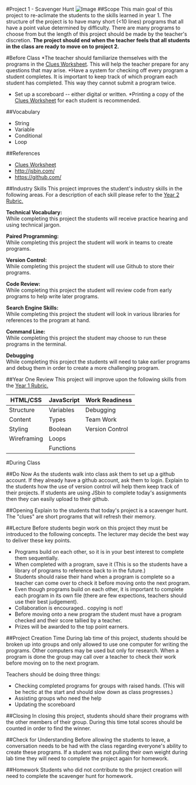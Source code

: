 #Project 1 - Scavenger Hunt
![Image](http://i.imgur.com/N7dzgjo.png)
##Scope
This main goal of this project to re-aclimate the students to the skills learned in year 1. The structure of the project is to have many short (<10 lines) programs that all have a point value determined by difficulty. There are many programs to choose from but the length of this project should be made by the teacher's discretion. **The project should end when the teacher feels that all students in the class are ready to move on to project 2.** 



#Before Class
*The teacher should familiarize themselves with the programs in the [Clues Worksheet](clues/README.md). This will help the teacher prepare for any questions that may arise.
*Have a system for checking off every program a student completes. It is important to keep track of which program each student has completed. This way they cannot submit a program twice. 
* Set up a scoreboard --  either digital or written.
*Printing a copy of the [Clues Worksheet](clues/README.md) for each student is recommended. 

##Vocabulary
* String
* Variable
* Conditional
* Loop

##References
* [Clues Worksheet](clues/README.md)
* <http://jsbin.com/>
* <https://github.com/>
 

##Industry Skills
This project improves the student's industry skills in the following areas. For a description of each skill please refer to the [Year 2 Rubric.](https://docs.google.com/a/scripted.org/spreadsheet/ccc?key=0AmfF2axUr9M_dDA0WEV0LWo2MnBUM0JaQnJTYy1sc0E&usp=drive_web#gid=0)

**Technical Vocabulary:**  
While completing this project the students will receive practice hearing and using technical jargon.

**Paired Programming:**   
While completing this project the student will work in teams to create programs.

**Version Control:**   
While completing this project the student will use Github to store their programs.

**Code Review:**   
While completing this project the student will review code from early programs to help write later programs.

**Search Engine Skills:**  
While completing this project the student will look in various libraries for references to the program at hand.

**Command Line:**  
While completing this project the student may choose to run these programs in the terminal.

**Debugging**  
While completing this project the students will need to take earlier programs and debug them in order to create a more challenging program.

##Year One Review
This project will improve upon the following skills from the [Year 1 Rubric.](https://docs.google.com/a/scripted.org/spreadsheet/ccc?key=0AobNdyExPHV5dGRWMVI0QVpnSWYtczZZT2ZyV01kcmc&usp=drive_web#gid=0)  
    
HTML/CSS | JavaScript | Work Readiness
------------ | ------------- | ------------
Structure	| Variables		| Debugging
Content		| Types  		| Team Work
Styling		|	Boolean		| Version Control
Wireframing	| 	Loops		|
			|	Functions	|
		

#During Class

##Do Now
As the students walk into class ask them to set up a github account. If they already have a github account, ask them to login. Explain to the students how the use of version control will help them keep track of their projects. If students are using JSbin to complete today's assignments then they can easily upload to their github.  

##Opening
Explain to the students that today's project is a scavenger hunt. The "clues" are short programs that will refresh their memory.  

##Lecture
Before students begin work on this project they must be introduced to the following concepts. The lecturer may decide the best way to deliver these key points.
* Programs build on each other, so it is in your best interest to complete them sequentially.
* When completed with a program, save it (This is so the students have a library of programs to reference back to in the future.) 
* Students should raise their hand when a program is complete so a teacher can come over to check it before moving onto the next program.  
* Even though programs build on each other, it is important to complete each program in its own file (there are few expections, teachers should use their best judgement). 
* Collaboration is encouraged.. copying is not!
* Before moving onto a new program the student must have a program checked and their score tallied by a teacher. 
* Prizes will be awarded to the top point earners.


##Project Creation Time
During lab time of this project, students should be broken up into groups and only allowed to use one computer for writing the programs. Other computers may be used but only for research. When a program is done the group may call over a teacher to check their work before moving on to the next program.  

Teachers should be doing three things:  
* Checking completed programs for groups with raised hands. (This will be hectic at the start and should slow down as class progresses.)  
* Assisting groups who need the help
* Updating the scoreboard


##Closing
In closing this project, students should share their programs with the other members of their group. During this time total scores should be counted in order to find the winner.

##Check for Understanding
Before allowing the students to leave, a conversation needs to be had with the class regarding everyone's ability to create these programs. If a student was not pulling their own weight during lab time they will need to complete the project again for homework.

##Homework
Students who did not contribute to the project creation will need to complete the scavenger hunt for homework.
